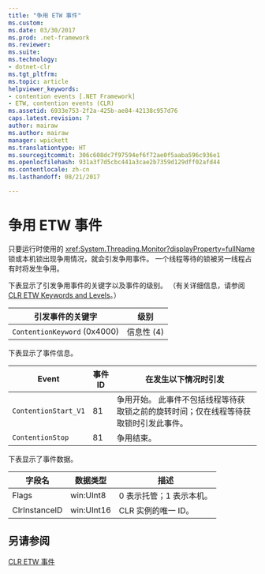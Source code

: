 ```yaml
---
title: "争用 ETW 事件"
ms.custom: 
ms.date: 03/30/2017
ms.prod: .net-framework
ms.reviewer: 
ms.suite: 
ms.technology:
- dotnet-clr
ms.tgt_pltfrm: 
ms.topic: article
helpviewer_keywords:
- contention events [.NET Framework]
- ETW, contention events (CLR)
ms.assetid: 6933e753-2f2a-425b-ae84-42138c957d76
caps.latest.revision: 7
author: mairaw
ms.author: mairaw
manager: wpickett
ms.translationtype: HT
ms.sourcegitcommit: 306c608dc7f97594ef6f72ae0f5aaba596c936e1
ms.openlocfilehash: 931a3f7d5cbc441a3cae2b7359d129dff02afd44
ms.contentlocale: zh-cn
ms.lasthandoff: 08/21/2017

---
```

# <a name="contention-etw-events"></a>争用 ETW 事件
只要运行时使用的 <xref:System.Threading.Monitor?displayProperty=fullName> 锁或本机锁出现争用情况，就会引发争用事件。 一个线程等待的锁被另一线程占有时将发生争用。  
  
 下表显示了引发争用事件的关键字以及事件的级别。 （有关详细信息，请参阅 [CLR ETW Keywords and Levels](../../../docs/framework/performance/clr-etw-keywords-and-levels.md)。）  
  
|引发事件的关键字|级别|  
|-----------------------------------|-----------|  
|`ContentionKeyword` (0x4000)|信息性 (4)|  
  
 下表显示了事件信息。  
  
|Event|事件 ID|在发生以下情况时引发|  
|-----------|--------------|-----------------|  
|`ContentionStart_V1`|81|争用开始。 此事件不包括线程等待获取锁之前的旋转时间；仅在线程等待获取锁时引发此事件。|  
|`ContentionStop`|81|争用结束。|  
  
 下表显示了事件数据。  
  
|字段名|数据类型|描述|  
|----------------|---------------|-----------------|  
|Flags|win:UInt8|0 表示托管；1 表示本机。|  
|ClrInstanceID|win:UInt16|CLR 实例的唯一 ID。|  
  
## <a name="see-also"></a>另请参阅  
 [CLR ETW 事件](../../../docs/framework/performance/clr-etw-events.md)

